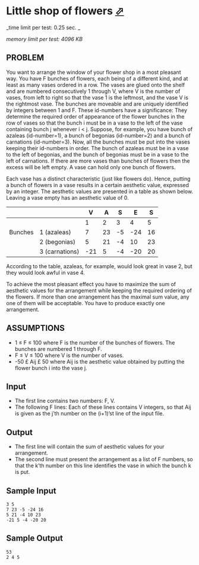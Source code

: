 # Little shop of flowers [⬀](http://acm.sgu.ru/problem.php?contest=0&problem=104)

_time limit per test: 0.25 sec. _

_memory limit per test: 4096 KB_


## PROBLEM

You want to arrange the window of your flower shop in a most pleasant way. You have F bunches of flowers, each being of a different kind, and at least as many vases ordered in a row. The vases are glued onto the shelf and are numbered consecutively 1 through V, where V is the number of vases, from left to right so that the vase 1 is the leftmost, and the vase V is the rightmost vase. The bunches are moveable and are uniquely identified by integers between 1 and F. These id-numbers have a significance: They determine the required order of appearance of the flower bunches in the row of vases so that the bunch i must be in a vase to the left of the vase containing bunch j whenever i < j. Suppose, for example, you have bunch of azaleas (id-number=1), a bunch of begonias (id-number=2) and a bunch of carnations (id-number=3). Now, all the bunches must be put into the vases keeping their id-numbers in order. The bunch of azaleas must be in a vase to the left of begonias, and the bunch of begonias must be in a vase to the left of carnations. If there are more vases than bunches of flowers then the excess will be left empty. A vase can hold only one bunch of flowers.

Each vase has a distinct characteristic (just like flowers do). Hence, putting a bunch of flowers in a vase results in a certain aesthetic value, expressed by an integer. The aesthetic values are presented in a table as shown below. Leaving a vase empty has an aesthetic value of 0.


|         |              | V | A | S | E | S |
|---------|--------------|---|---|---|---| --|
|         |              | 1 | 2 | 3 | 4 | 5 |
| Bunches | 1 (azaleas)  | 7 |23 |-5 |-24| 16|
|         | 2 (begonias) | 5 |21 |-4 | 10| 23|
|         |3 (carnations)|-21|5  |-4 |-20| 20|

 

According to the table, azaleas, for example, would look great in vase 2, but they would look awful in vase 4.

To achieve the most pleasant effect you have to maximize the sum of aesthetic values for the arrangement while keeping the required ordering of the flowers. If more than one arrangement has the maximal sum value, any one of them will be acceptable. You have to produce exactly one arrangement.

## ASSUMPTIONS

- 1 ≤ F ≤ 100 where F is the number of the bunches of flowers. The bunches are numbered 1 through F.
- F ≤ V ≤ 100 where V is the number of vases.
- -50 £ Aij £ 50 where Aij is the aesthetic value obtained by putting the flower bunch i into the vase j.

## Input

- The first line contains two numbers: F, V.
- The following F lines: Each of these lines contains V integers, so that Aij is given as the j’th number on the (i+1)’st line of the input file.

## Output

- The first line will contain the sum of aesthetic values for your arrangement.
- The second line must present the arrangement as a list of F numbers, so that the k’th number on this line identifies the vase in which the bunch k is put.

## Sample Input
```
3 5 
7 23 -5 -24 16
5 21 -4 10 23
-21 5 -4 -20 20
```

## Sample Output
```
53 
2 4 5
```
